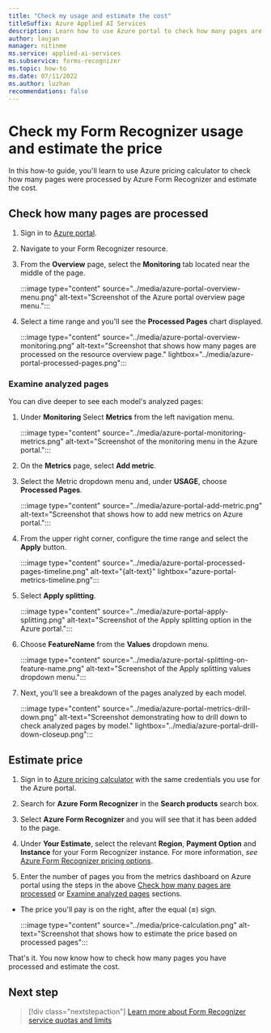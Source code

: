 ```yaml
---
title: "Check my usage and estimate the cost"
titleSuffix: Azure Applied AI Services
description: Learn how to use Azure portal to check how many pages are analyzed and estimate the total price.
author: laujan
manager: nitinme
ms.service: applied-ai-services
ms.subservice: forms-recognizer
ms.topic: how-to
ms.date: 07/11/2022
ms.author: luzhan
recommendations: false
---
```


# Check my Form Recognizer usage and estimate the price

 In this how-to guide, you'll learn to use Azure pricing calculator to check how many pages were processed by Azure Form Recognizer and estimate the cost.

## Check how many pages are processed

1. Sign in to [Azure portal](https://portal.azure.com).

1. Navigate to your Form Recognizer resource.

1. From the **Overview** page, select the **Monitoring** tab located near the middle of the page.

   :::image type="content" source="../media/azure-portal-overview-menu.png" alt-text="Screenshot of the Azure portal overview page menu.":::

1. Select a time range and you'll see the **Processed Pages** chart displayed.

    :::image type="content" source="../media/azure-portal-overview-monitoring.png" alt-text="Screenshot that shows how many pages are processed on the resource overview page." lightbox="../media/azure-portal-processed-pages.png":::

### Examine analyzed pages

You can dive deeper to see each model's analyzed pages:

1. Under **Monitoring** Select **Metrics** from the left navigation menu.

   :::image type="content" source="../media/azure-portal-monitoring-metrics.png" alt-text="Screenshot of the monitoring menu in the Azure portal.":::

1. On the **Metrics** page, select **Add metric**.

1. Select the Metric dropdown menu and, under **USAGE**, choose **Processed Pages**.

    :::image type="content" source="../media/azure-portal-add-metric.png" alt-text="Screenshot that shows how to add new metrics on Azure portal.":::

1. From the upper right corner, configure the time range and select the **Apply** button.

    :::image type="content" source="../media/azure-portal-processed-pages-timeline.png" alt-text="{alt-text}" lightbox="azure-portal-metrics-timeline.png":::

1. Select **Apply splitting**.

    :::image type="content" source="../media/azure-portal-apply-splitting.png" alt-text="Screenshot of the Apply splitting option in the Azure portal.":::

1. Choose **FeatureName** from the **Values** dropdown menu.

    :::image type="content" source="../media/azure-portal-splitting-on-feature-name.png" alt-text="Screenshot of the Apply splitting values dropdown menu.":::

1. Next, you'll see a breakdown of the pages analyzed by each model.

    :::image type="content" source="../media/azure-portal-metrics-drill-down.png" alt-text="Screenshot demonstrating how to drill down to check analyzed pages by model." lightbox="../media/azure-portal-drill-down-closeup.png":::

## Estimate price

1. Sign in to [Azure pricing calculator](https://azure.microsoft.com/pricing/calculator/) with the same credentials you use for the Azure portal.

1. Search for **Azure Form Recognizer** in the **Search products** search box.

1. Select **Azure Form Recognizer** and you will see that it has been added to the page.

1. Under **Your Estimate**, select the relevant **Region**, **Payment Option** and **Instance** for your Form Recognizer instance. For more information, *see* [Azure Form Recognizer pricing options](https://azure.microsoft.com/pricing/details/form-recognizer/#pricing).

1. Enter the number of pages you from the metrics dashboard on Azure portal using the steps in the above [Check how many pages are processed](#check-how-many-pages-are-processed) or [Examine analyzed pages](#examine-analyzed-pages) sections.

* The price you'll pay is on the right, after the equal (**=**) sign.

    :::image type="content" source="../media/price-calculation.png" alt-text="Screenshot that shows how to estimate the price based on processed pages":::

That's it. You now know how to check how many pages you have processed and  estimate the cost.

## Next step

> [!div class="nextstepaction"]
> [Learn more about Form Recognizer service quotas and limits](../service-limits.md)
